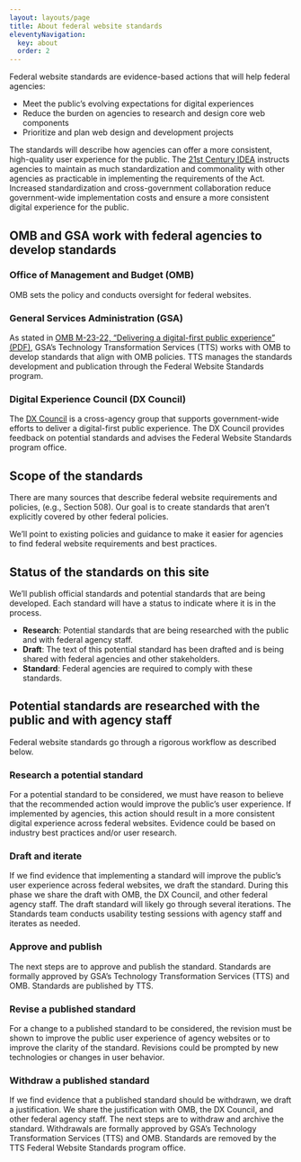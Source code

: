 ```yaml
---
layout: layouts/page
title: About federal website standards
eleventyNavigation:
  key: about
  order: 2
---
```


Federal website standards are evidence-based actions that will help federal agencies:
- Meet the public’s evolving expectations for digital experiences
- Reduce the burden on agencies to research and design core web components
- Prioritize and plan web design and development projects

The standards will describe how agencies can offer a more consistent, high-quality user experience for the public. The [21st Century IDEA](https://www.congress.gov/bill/115th-congress/house-bill/5759/text) instructs agencies to maintain as much standardization and commonality with other agencies as practicable in implementing the requirements of the Act. Increased standardization and cross-government collaboration reduce government-wide implementation costs and ensure a more consistent digital experience for the public. 


## OMB and GSA work with federal agencies to develop standards

### Office of Management and Budget (OMB)

OMB sets the policy and conducts oversight for federal websites. 

### General Services Administration (GSA)

As stated in [OMB M-23-22, “Delivering a digital-first public experience” (PDF)](https://www.whitehouse.gov/wp-content/uploads/2023/09/M-23-22-Delivering-a-Digital-First-Public-Experience.pdf), GSA’s Technology Transformation Services (TTS) works with OMB to develop standards that align with OMB policies. TTS manages the standards development and publication through the Federal Website Standards program. 

### Digital Experience Council (DX Council)

The [DX Council](https://digital.gov/resources/an-introduction-to-the-digital-experience-council/) is a cross-agency group that supports government-wide efforts to deliver a digital-first public experience. The DX Council provides feedback on potential standards and advises the Federal Website Standards program office.

## Scope of the standards

There are many sources that describe federal website requirements and policies, (e.g., Section 508). Our goal is to create standards that aren’t explicitly covered by other federal policies. 

We’ll point to existing policies and guidance to make it easier for agencies to find federal website requirements and best practices.

## Status of the standards on this site

We’ll publish official standards and potential standards that are being developed. Each standard will have a status to indicate where it is in the process. 

- **Research**: Potential standards that are being researched with the public and with federal agency staff.
- **Draft**: The text of this potential standard has been drafted and is being shared with federal agencies and other stakeholders.
- **Standard**: Federal agencies are required to comply with these standards.

## Potential standards are researched with the public and with agency staff

Federal website standards go through a rigorous workflow as described below. 

### Research a potential standard

For a potential standard to be considered, we must have reason to believe that the recommended action would improve the public’s user experience. If implemented by agencies, this action should result in a more consistent digital experience across federal websites. Evidence could be based on industry best practices and/or user research.

### Draft and iterate

If we find evidence that implementing a standard will improve the public’s user experience across federal websites, we draft the standard. During this phase we share the draft with OMB, the DX Council, and other federal agency staff. The draft standard will likely go through several iterations. The Standards team conducts usability testing sessions with agency staff and iterates as needed. 

### Approve and publish

The next steps are to approve and publish the standard. Standards are formally approved by GSA’s Technology Transformation Services (TTS) and OMB. Standards are published by TTS.

### Revise a published standard

For a change to a published standard to be considered, the revision must be shown to improve the public user experience of agency websites or to improve the clarity of the standard. Revisions could be prompted by new technologies or changes in user behavior.

### Withdraw a published standard

If we find evidence that a published standard should be withdrawn, we draft a justification. We share the justification with OMB, the DX Council, and other federal agency staff. The next steps are to withdraw and archive the standard. Withdrawals are formally approved by GSA’s Technology Transformation Services (TTS) and OMB. Standards are removed by the TTS Federal Website Standards program office.




